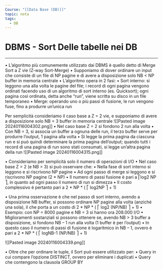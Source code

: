 ```yaml
---
Course: "[[Data Base (DB)]]"
topic: nota
tags:
  - DB
---
```


# DBMS - Sort Delle tabelle nei DB
---
• L’algoritmo più comunemente utilizzato dai DBMS è quello detto di Merge Sort a Z vie (Z-way Sort-Merge) • Supponiamo di dover ordinare un input che consiste di un file di NP pagine e di avere a disposizione solo NB < NP buffer in memoria centrale • L’algoritmo opera in 2 fasi: • Sort interno: si leggono una alla volta le pagine del file; i record di ogni pagina vengono ordinati facendo uso di un algoritmo di sort interno (es. Quicksort); ogni pagina così ordinata, detta anche “run”, viene scritta su disco in un file temporaneo • Merge: operando uno o più passi di fusione, le run vengono fuse, fino a produrre un’unica run

Per semplicità consideriamo il caso base a Z = 2 vie, e supponiamo di avere a disposizione solo NB = 3 buffer in memoria centrale
![[Pasted image 20240116004302.png]]
• Nel caso base Z = 2 si fondono 2 run alla volta • Con NB = 3, si associa un buffer a ognuna delle run, il terzo buffer serve per produrre l’output, 1 pagina alla volta • Si legge la prima pagina da ciascuna run e si può quindi determinare la prima pagina dell’output; quando tutti i record di una pagina di run sono stati consumati, si legge un’altra pagina della run
![[Pasted image 20240116004315.png]]

• Consideriamo per semplicità solo il numero di operazioni di I/O • Nel caso base Z = 2 (e NB = 3) si può osservare che: • Nella fase di sort interno si leggono e si riscrivono NP pagine • Ad ogni passo di merge si leggono e si riscrivono NP pagine (2 * NP) • Il numero di passi fusione è pari a ⎡log2 NP ⎤, in quanto ad ogni passo il numero di run si dimezza • Il costo complessivo è pertanto pari a 2 * NP * ( ⎡ log2NP ⎤ + 1)



• Una prima osservazione è che nel passo di sort interno, avendo a disposizione NB buffer, si possono ordinare NP pagine alla volta (anziché una sola), il che porta a un costo di 2 * NP * ( ⎡ log2 (NP/NB) ⎤ + 1) • Esempio: con NP = 8000 pagine e NB = 3 si hanno ora 208.000 I/O • Miglioramenti sostanziali si possono ottenere se, avendo NB > 3 buffer a disposizione, si fondono NB – 1 run alla volta (1 buffer è per l’output) • In questo caso il numero di passi di fusione è logaritmico in NB – 1, ovvero è pari a 2 * NP * ( ⎡ logNB-1 (NP/NB) ⎤ + 1)

![[Pasted image 20240116004339.png]]



• Oltre che per ordinare le tuple, il Sort può essere utilizzato per: • Query in cui compare l’opzione DISTINCT, ovvero per eliminare i duplicati • Query che contengono la clausola GROUP BY